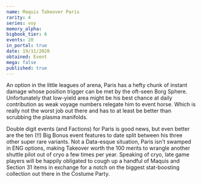 ```yaml
---
name: Maquis Takeover Paris
rarity: 4
series: voy
memory_alpha:
bigbook_tier: 6
events: 20
in_portal: true
date: 19/11/2020
obtained: Event
mega: false
published: true
---
```


An option in the little leagues of arena, Paris has a hefty chunk of instant damage whose position trigger can be met by the oft-seen Borg Sphere. Unfortunately that low-yield area might be his best chance at daily contribution as weak voyage numbers relegate him to event horse. Which is really not the worst job out there and has to at least be better than scrubbing the plasma manifolds.

Double digit events (and Factions) for Paris is good news, but even better are the ten (!!) Big Bonus event features to date split between his three other super rare variants. Not a Data-esque situation, Paris isn't swamped in ENG options, making Takeover worth the 100 merits to wrangle another shuttle pilot out of cryo a few times per year. Speaking of cryo, late game players will be happily obligated to cough up a handful of Maquis and Section 31 items in exchange for a notch on the biggest stat-boosting collection out there in the Costume Party.
